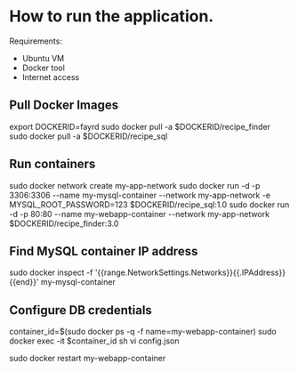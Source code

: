 # How to run the application.
Requirements:
- Ubuntu VM
- Docker tool
- Internet access

## Pull Docker Images
export DOCKERID=fayrd
sudo docker pull -a $DOCKERID/recipe_finder
sudo docker pull -a $DOCKERID/recipe_sql

## Run containers
sudo docker network create my-app-network
sudo docker run -d -p 3306:3306 --name my-mysql-container --network my-app-network -e MYSQL_ROOT_PASSWORD=123 $DOCKERID/recipe_sql:1.0
sudo docker run -d -p 80:80 --name my-webapp-container --network my-app-network $DOCKERID/recipe_finder:3.0

## Find MySQL container IP address
sudo docker inspect -f '{{range.NetworkSettings.Networks}}{{.IPAddress}}{{end}}' my-mysql-container

## Configure DB credentials
container_id=$(sudo docker ps -q -f name=my-webapp-container)
sudo docker exec -it $container_id sh
vi config.json

sudo docker restart my-webapp-container
